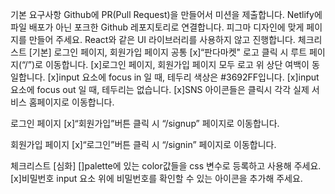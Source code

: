 기본 요구사항
Github에 PR(Pull Request)을 만들어서 미션을 제출합니다.
Netlify에 파일 배포가 아닌 포크한 Github 레포지토리로 연결합니다.
피그마 디자인에 맞게 페이지를 만들어 주세요.
React와 같은 UI 라이브러리를 사용하지 않고 진행합니다.
체크리스트 [기본]
로그인 페이지, 회원가입 페이지 공통
[x]“판다마켓" 로고 클릭 시 루트 페이지(“/”)로 이동합니다.
[x]로그인 페이지, 회원가입 페이지 모두 로고 위 상단 여백이 동일합니다.
[x]input 요소에 focus in 일 때, 테두리 색상은 #3692FF입니다.
[x]input 요소에 focus out 일 때, 테두리는 없습니다.
[x]SNS 아이콘들은 클릭시 각각 실제 서비스 홈페이지로 이동합니다.

로그인 페이지
[x]“회원가입”버튼 클릭 시 “/signup” 페이지로 이동합니다.

회원가입 페이지
[x]“로그인”버튼 클릭 시 “/signin” 페이지로 이동합니다.

체크리스트 [심화]
[]palette에 있는 color값들을 css 변수로 등록하고 사용해 주세요.
[x]비밀번호 input 요소 위에 비밀번호를 확인할 수 있는 아이콘을 추가해 주세요.
